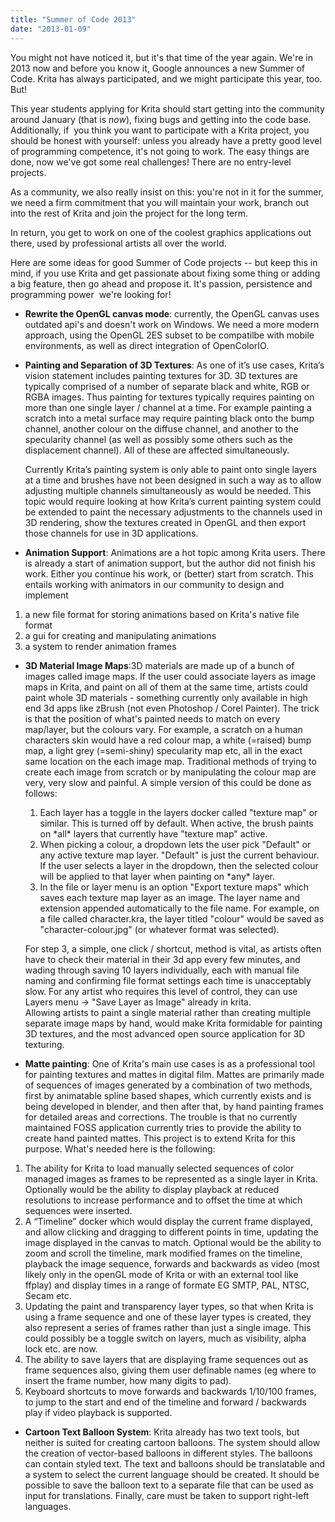 ```yaml
---
title: "Summer of Code 2013"
date: "2013-01-09"
---
```


You might not have noticed it, but it's that time of the year again. We're in 2013 now and before you know it, Google announces a new Summer of Code. Krita has always participated, and we might participate this year, too. But!

This year students applying for Krita should start getting into the community around January (that is _now_), fixing bugs and getting into the code base. Additionally, if  you think you want to participate with a Krita project, you should be honest with yourself: unless you already have a pretty good level of programming competence, it's not going to work. The easy things are done, now we've got some real challenges! There are no entry-level projects.

As a community, we also really insist on this: you're not in it for the summer, we need a firm commitment that you will maintain your work, branch out into the rest of Krita and join the project for the long term.

In return, you get to work on one of the coolest graphics applications out there, used by professional artists all over the world.

Here are some ideas for good Summer of Code projects -- but keep this in mind, if you use Krita and get passionate about fixing some thing or adding a big feature, then go ahead and propose it. It's passion, persistence and programming power  we're looking for!

- **Rewrite the OpenGL canvas mode**: currently, the OpenGL canvas uses outdated api's and doesn't work on Windows. We need a more modern approach, using the OpenGL 2ES subset to be compatilbe with mobile environments, as well as direct integration of OpenColorIO.
- **Painting and Separation of 3D Textures**: As one of it’s use cases, Krita’s vision statement includes painting textures for 3D. 3D textures are typically comprised of a number of separate black and white, RGB or RGBA images. Thus painting for textures typically requires painting on more than one single layer / channel at a time. For example painting a scratch into a metal surface may require painting black onto the bump channel, another colour on the diffuse channel, and another to the specularity channel (as well as possibly some others such as the displacement channel). All of these are affected simultaneously.  
      
    Currently Krita’s painting system is only able to paint onto single layers at a time and brushes have not been designed in such a way as to allow adjusting multiple channels simultaneously as would be needed. This topic would require looking at how Krita’s current painting system could be extended to paint the necessary adjustments to the channels used in 3D rendering, show the textures created in OpenGL and then export those channels for use in 3D applications.
- **Animation Support**: Animations are a hot topic among Krita users. There is already a start of animation support, but the author did not finish his work. Either you continue his work, or (better) start from scratch. This entails working with animators in our community to design and implement

1. a new file format for storing animations based on Krita's native file format
2. a gui for creating and manipulating animations
3. a system to render animation frames

- **3D Material Image Maps**:3D materials are made up of a bunch of images called image maps. If the user could associate layers as image maps in Krita, and paint on all of them at the same time, artists could paint whole 3D materials - something currently only available in high end 3d apps like zBrush (not even Photoshop / Corel Painter). The trick is that the position of what's painted needs to match on every map/layer, but the colours vary. For example, a scratch on a human characters skin would have a red colour map, a white (=raised) bump map, a light grey (=semi-shiny) specularity map etc, all in the exact same location on the each image map. Traditional methods of trying to create each image from scratch or by manipulating the colour map are very, very slow and painful. A simple version of this could be done as follows:  
    
    1. Each layer has a toggle in the layers docker called "texture map" or similar. This is turned off by default. When active, the brush paints on \*all\* layers that currently have "texture map" active.
    2. When picking a colour, a dropdown lets the user pick "Default" or any active texture map layer. "Default" is just the current behaviour. If the user selects a layer in the dropdown, then the selected colour will be applied to that layer when painting on \*any\* layer.
    3. In the file or layer menu is an option "Export texture maps" which saves each texture map layer as an image. The layer name and extension appended automatically to the file name. For example, on a file called character.kra, the layer titled "colour" would be saved as "character-colour.jpg" (or whatever format was selected).
    
    For step 3, a simple, one click / shortcut, method is vital, as artists often have to check their material in their 3d app every few minutes, and wading through saving 10 layers individually, each with manual file naming and confirming file format settings each time is unacceptably slow. For any artist who requires this level of control, they can use Layers menu -> "Save Layer as Image" already in krita.  
    Allowing artists to paint a single material rather than creating multiple separate image maps by hand, would make Krita formidable for painting 3D textures, and the most advanced open source application for 3D texturing.  
      
    
- **Matte painting**: One of Krita's main use cases is as a professional tool for painting textures and mattes in digital film. Mattes are primarily made of sequences of images generated by a combination of two methods, first by animatable spline based shapes, which currently exists and is being developed in blender, and then after that, by hand painting frames for detailed areas and corrections. The trouble is that no currently maintained FOSS application currently tries to provide the ability to create hand painted mattes. This project is to extend Krita for this purpose. What's needed here is the following:

1. The ability for Krita to load manually selected sequences of color managed images as frames to be represented as a single layer in Krita. Optionally would be the ability to display playback at reduced resolutions to increase performance and to offset the time at which sequences were inserted.
2. A “Timeline” docker which would display the current frame displayed, and allow clicking and dragging to different points in time, updating the image displayed in the canvas to match. Optional would be the ability to zoom and scroll the timeline, mark modified frames on the timeline, playback the image sequence, forwards and backwards as video (most likely only in the openGL mode of Krita or with an external tool like ffplay) and display times in a range of formate EG SMTP, PAL, NTSC, Secam etc.
3. Updating the paint and transparency layer types, so that when Krita is using a frame sequence and one of these layer types is created, they also represent a series of frames rather than just a single image. This could possibly be a toggle switch on layers, much as visibility, alpha lock etc. are now.
4. The ability to save layers that are displaying frame sequences out as frame sequences also, giving them user definable names (eg where to insert the frame number, how many digits to pad).
5. Keyboard shortcuts to move forwards and backwards 1/10/100 frames, to jump to the start and end of the timeline and forward / backwards play if video playback is supported.

- **Cartoon Text Balloon System**: Krita already has two text tools, but neither is suited for creating cartoon balloons. The system should allow the creation of vector-based balloons in different styles. The balloons can contain styled text. The text and balloons should be translatable and a system to select the current language should be created. It should be possible to save the balloon text to a separate file that can be used as input for translations. Finally, care must be taken to support right-left languages.

